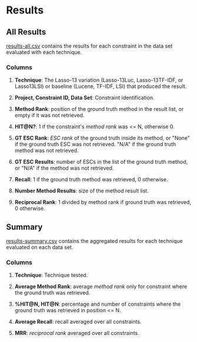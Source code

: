 # Results

## All Results

[results-all.csv](./results-all.csv) contains the results for each constraint in the data set evaluated with each technique.

### Columns

1. **Technique**: The Lasso-13 variation (Lasso-13Luc, Lasso-13TF-IDF, or Lasso13LSI) or baseline (Lucene, TF-IDF, LSI) that produced the result.

2. **Project, Constraint ID, Data Set**: Constraint identification.

3. **Method Rank**: position of the ground truth method in the result list, or empty if it was not retrieved.

4. **HIT@N?**: 1 if the constraint's *method rank* was <= N, otherwise 0.

5. **GT ESC Rank**: *ESC rank* of the ground truth inside its method, or "None" if the ground truth ESC was not retrieved. "N/A" if the ground truth method was not retrieved.

6. **GT ESC Results**: number of ESCs in the list of the ground truth method, or "N/A" if the method was not retrieved.

7. **Recall**: 1 if the ground truth method was retrieved, 0 otherwise.

8. **Number Method Results**: size of the method result list.

9. **Reciprocal Rank**: 1 divided by method rank if ground truth was retrieved, 0 otherwise.

## Summary

[results-summary.csv](./results-summary.csv) contains the aggregated results for each technique evaluated on each data set.

### Columns

1. **Technique**: Technique tested.

2. **Average Method Rank**: average *method rank* only for constraint where the ground truth was retrieved.

3. **%HIT@N, HIT@N**: percentage and number of constraints where the ground truth was retrieved in position <= N.

4. **Average Recall**: recall averaged over all constraints.

5. **MRR**: *reciprocal rank* averaged over all constraints.

